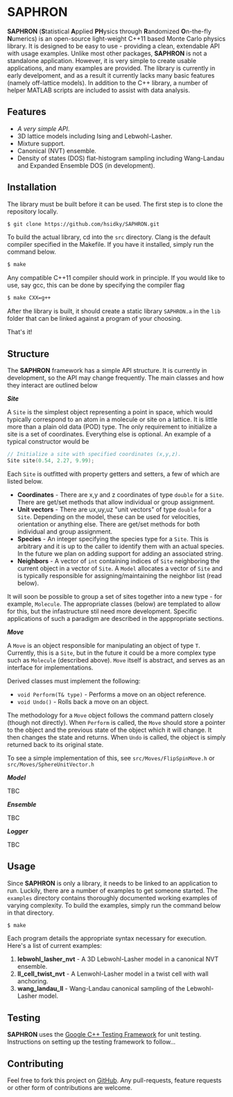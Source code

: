 SAPHRON
==============

**SAPHRON** (**S**tatistical **A**pplied **PH**ysics through **R**andomized **O**n-the-fly **N**umerics) is an open-source light-weight C++11 based Monte Carlo physics library. It is designed to be easy to use - providing a clean, extendable API with usage examples. Unlike most other packages, **SAPHRON** is not a standalone application. However, it is very simple to create usable applications, and many examples are provided. The library is currently in early develpoment, and as a result it currently lacks many basic features (namely off-lattice models). In addition to the C++ library, a number of helper MATLAB scripts are included to assist with data analysis.

<a id="features"></a>
## Features
- *A very simple API*.
- 3D lattice models including Ising and Lebwohl-Lasher.
- Mixture support.
- Canonical (NVT) ensemble.
- Density of states (DOS) flat-histogram sampling including Wang-Landau and Expanded Ensemble DOS (in development).

<a id="installation"></a>
## Installation
The library must be built before it can be used. The first step is to clone the repository locally.

```bash
$ git clone https://github.com/hsidky/SAPHRON.git
```

To build the actual library, cd into the `src` directory. Clang is the default compiler specified in the Makefile. If you have it installed, simply run the command below.

```bash
$ make
```
Any compatible C++11 compiler should work in principle. If you would like to use, say gcc, this can be done by specifying the compiler flag

```bash
$ make CXX=g++
```
After the library is built, it should create a static library `SAPHRON.a` in the `lib` folder that can be linked against a program of your choosing.  

That's it!

<a id="structure"></a>
## Structure

The **SAPHRON** framework has a simple API structure. It is currently in development, so the API may change frequently. The main classes and how they interact are outlined below

***Site***

A `Site` is the simplest object representing a point in space, which would typically correspond to an atom in a molecule or site on a lattice. It is little more than a plain old data (POD) type.  The only requirement to initialize a site is a set of coordinates. Everything else is optional. An example of a typical constructor would be
```C++
// Initialize a site with specified coordinates (x,y,z).
Site site(0.54, 2.27, 9.99);
```

Each `Site` is outfitted with property getters and setters, a few of which are listed below.

- **Coordinates** - There are x,y and z coordinates of type `double` for a `Site`. There are get/set methods that allow individual or group assignment.
- **Unit vectors** - There are ux,uy,uz "unit vectors" of type `double` for a `Site`. Depending on the model, these can be used for velocities, orientation or anything else. There are get/set methods for both individual and group assignment.
- **Species** - An integer specifying the species type for a `Site`. This is arbitrary and it is up to the caller to identify them with an actual species. In the future we plan on adding support for adding an associated string.
- **Neighbors** - A vector of `int` containing indices of `Site` neighboring the current object in a vector of `Site`. A `Model` allocates a vector of `Site` and is typically responsible for assigning/maintaining the neighbor list (read below).

It will soon be possible to group a set of sites together into a new type - for example, `Molecule`. The appropriate classes (below) are templated to allow for this, but the infastructure stil need more development. Specific applications of such a paradigm are described in the apppropriate sections.

***Move***

A `Move` is an object responsible for manipulating an object of type `T`. Currently, this is a `Site`, but in the future it could be a more complex type such as `Molecule` (described above). `Move` itself is abstract, and serves as an interface for implementations.

Derived classes must implement the following:

- `void Perform(T& type)` - Performs a move on an object reference.
- `void Undo()` - Rolls back a move on an object.

The methodology for a `Move` object follows the command pattern closely (though not directly). When `Perform` is called, the `Move` should store a pointer to the object and the previous state of the object which it will change. It then changes the state and returns. When `Undo` is called, the object is simply returned back to its original state.

To see a simple implementation of this, see `src/Moves/FlipSpinMove.h` or `src/Moves/SphereUnitVector.h`

***Model***

TBC

***Ensemble***

TBC

***Logger***

TBC

<a id="usage"></a>
## Usage
Since **SAPHRON** is only a library, it needs to be linked to an application to run. Luckily, there are a number of examples to get someone started. The `examples` directory contains thoroughly documented working examples of varying complexity. To build the examples, simply run the command below in that directory.  

```bash
$ make
```

Each program details the appropriate syntax necessary for execution. Here's a list of current examples:

1. **lebwohl_lasher_nvt** - A 3D Lebwohl-Lasher model in a canonical NVT ensemble.
2. **ll_cell_twist_nvt** - A Lenwohl-Lasher model in a twist cell with wall anchoring.
3. **wang_landau_ll** - Wang-Landau canonical sampling of the Lebwohl-Lasher model.

<a id="testing"></a>
## Testing

**SAPHRON** uses the [Google C++ Testing Framework](https://code.google.com/p/googletest/) for unit testing. Instructions on setting up the testing framework to follow...

<a id="contributing"></a>
## Contributing

Feel free to fork this project on [GitHub](https://github.com/hsidky/SAPHRON). Any pull-requests, feature requests or other form of contributions are welcome.
